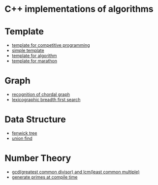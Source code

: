 C++ implementations of algorithms
===========================================

# Template
- [template for competitive programming](template/template.cc)
- [simple template](template/short_template.cc)
- [template for algorithm](template/algorithm_template.cc)
- [template for marathon](template/marathon_template.cc)

# Graph
- [recognition of chordal graph](graph/is_chordal.cc)
- [lexicographic breadth first search](graph/lexicographic_bfs.cc)

# Data Structure
- [fenwick tree](data_structure/fenwick_tree.cc)
- [union find](data_structure/union_find.cc)

# Number Theory
- [gcd(greatest common divisor) and lcm(least common multiple)](number_theory/gcd_lcm.cc)
- [generate primes at compile time](number_theory/primes_const.cc)
